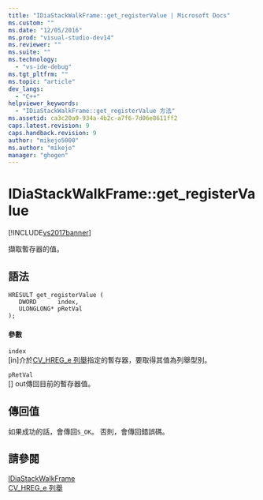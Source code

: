 ```yaml
---
title: "IDiaStackWalkFrame::get_registerValue | Microsoft Docs"
ms.custom: ""
ms.date: "12/05/2016"
ms.prod: "visual-studio-dev14"
ms.reviewer: ""
ms.suite: ""
ms.technology: 
  - "vs-ide-debug"
ms.tgt_pltfrm: ""
ms.topic: "article"
dev_langs: 
  - "C++"
helpviewer_keywords: 
  - "IDiaStackWalkFrame::get_registerValue 方法"
ms.assetid: ca3c20a9-934a-4b2c-a7f6-7d06e8611ff2
caps.latest.revision: 9
caps.handback.revision: 9
author: "mikejo5000"
ms.author: "mikejo"
manager: "ghogen"
---
```

# IDiaStackWalkFrame::get_registerValue
[!INCLUDE[vs2017banner](../../code-quality/includes/vs2017banner.md)]

擷取暫存器的值。  
  
## 語法  
  
```cpp#  
HRESULT get_registerValue (   
   DWORD      index,  
   ULONGLONG* pRetVal  
);  
```  
  
#### 參數  
 `index`  
 \[in\]介於[CV\_HREG\_e 列舉](../../debugger/debug-interface-access/cv-hreg-e.md)指定的暫存器，要取得其值為列舉型別。  
  
 `pRetVal`  
 \[\] out傳回目前的暫存器值。  
  
## 傳回值  
 如果成功的話，會傳回`S_OK`。 否則，會傳回錯誤碼。  
  
## 請參閱  
 [IDiaStackWalkFrame](../../debugger/debug-interface-access/idiastackwalkframe.md)   
 [CV\_HREG\_e 列舉](../../debugger/debug-interface-access/cv-hreg-e.md)